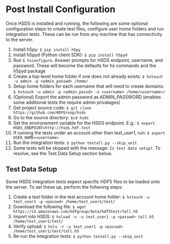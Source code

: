 Post Install Configuration
===========================

Once HSDS is installed and running, the following are some optional configuration steps to create test files, configure
user home folders and run integration tests.  These can be run from any machine that has connectivity to the server.

1. Install h5py: `$ pip install h5py`
2. Install h5pyd (Python client SDK): `$ pip install h5pyd`
3. Run `$ hsconfigure`.  Answer prompts for HSDS endpoint, username, and password.  These will become the defaults for hs commands and the h5pyd package
4. Create a top-level home folder if one does not already exists: `$ hstouch -u admin -p <admin_passwd> /home/`
5. Setup home folders for each username that will need to create domains: `$ hstouch -u admin -p <admin_passd> -o <username> /home/<username>/`
6. (Optional) Export the admin password as ADMIN_PASSWORD  (enables some additional tests the require admin privalages)
7. Get project source code: `$ git clone https://github.com/HDFGroup/hsds`
8. Go to the source directory: `$cd hsds`
9. Set the environement variable for the HSDS endpoint.  E.g.: `$ export HSDS_ENDPOINT=http://hsds.hdf.test`
10. If running the tests under an account other than test_user1, run: `$ export USER_NAME=<username>`
11. Run the integration tests: `$ python testall.py --skip_unit`
12. Some tests will be skipped with the message: `Is test data setup?`.  To resolve, see the Test Data Setup section below.


Test Data Setup
---------------

Some HSDS integration tests expect specific HDF5 files to be loaded onto the server.  To set these up, perform the follwoing steps:

1. Create a test folder in the test account home folder: `$ hstouch -u test_user1 -p <passwd> /home/test_user1/test/` 
2. Download the following file: `$ wget https://s3.amazonaws.com/hdfgroup/data/hdf5test/tall.h5`
3. Import into HSDS: `$ hsload -v -u test_user1 -p <passwd> tall.h5 /home/test_user1/test/`
4. Verify upload: `$ hsls -r -u test_user1 -p <passwd> /home/test_user1/test/tall.h5`
5. Re-run the integration tests: `$ python testall.py --skip_unit`

